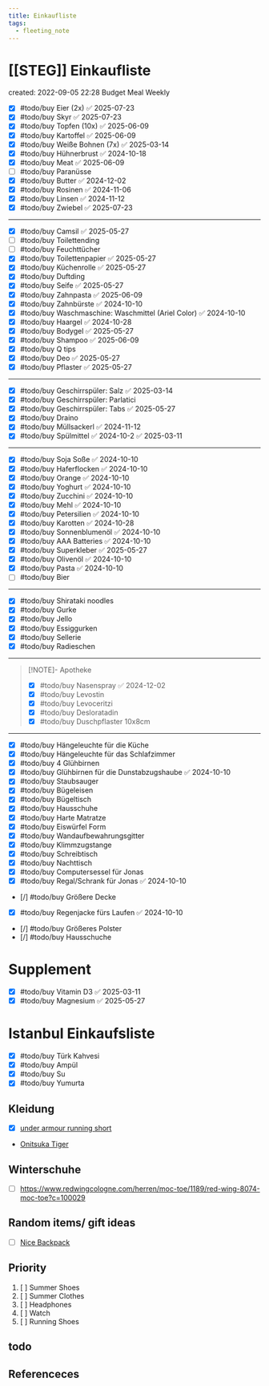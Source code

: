 ```yaml
---
title: Einkaufliste
tags:
  - fleeting_note
---
```


# [[STEG]] Einkaufliste
created: 2022-09-05 22:28
Budget Meal Weekly
- [x] #todo/buy Eier (2x) ✅ 2025-07-23
- [x] #todo/buy Skyr ✅ 2025-07-23
- [x] #todo/buy Topfen (10x) ✅ 2025-06-09
- [x] #todo/buy Kartoffel ✅ 2025-06-09
- [x] #todo/buy Weiße Bohnen (7x) ✅ 2025-03-14
- [x] #todo/buy Hühnerbrust ✅ 2024-10-18
- [x] #todo/buy Meat ✅ 2025-06-09
- [ ] #todo/buy Paranüsse
- [x] #todo/buy Butter ✅ 2024-12-02
- [x] #todo/buy Rosinen ✅ 2024-11-06
- [x] #todo/buy Linsen ✅ 2024-11-12
- [x] #todo/buy Zwiebel ✅ 2025-07-23
---
- [x] #todo/buy Camsil ✅ 2025-05-27
- [ ] #todo/buy Toilettending
- [ ] #todo/buy Feuchttücher
- [x] #todo/buy Toilettenpapier ✅ 2025-05-27
- [x] #todo/buy Küchenrolle ✅ 2025-05-27
- [x] #todo/buy Duftding
- [x] #todo/buy Seife ✅ 2025-05-27
- [x] #todo/buy Zahnpasta ✅ 2025-06-09
- [x] #todo/buy Zahnbürste ✅ 2024-10-10
- [x] #todo/buy Waschmaschine: Waschmittel (Ariel Color) ✅ 2024-10-10
- [x] #todo/buy Haargel ✅ 2024-10-28
- [x] #todo/buy Bodygel ✅ 2025-05-27
- [x] #todo/buy Shampoo ✅ 2025-06-09
- [x] #todo/buy Q tips
- [x] #todo/buy Deo ✅ 2025-05-27
- [x] #todo/buy Pflaster ✅ 2025-05-27
---
- [x] #todo/buy Geschirrspüler: Salz ✅ 2025-03-14
- [x] #todo/buy Geschirrspüler: Parlatici
- [x] #todo/buy Geschirrspüler: Tabs ✅ 2025-05-27
- [x] #todo/buy Draino
- [x] #todo/buy Müllsackerl ✅ 2024-11-12
- [x] #todo/buy Spülmittel ✅ 2024-10-2 ✅ 2025-03-11
---
- [x] #todo/buy Soja Soße ✅ 2024-10-10
- [x] #todo/buy Haferflocken ✅ 2024-10-10
- [x] #todo/buy Orange ✅ 2024-10-10
- [x] #todo/buy Yoghurt ✅ 2024-10-10
- [x] #todo/buy Zucchini ✅ 2024-10-10
- [x] #todo/buy Mehl ✅ 2024-10-10
- [x] #todo/buy Petersilien ✅ 2024-10-10
- [x] #todo/buy Karotten ✅ 2024-10-28
- [x] #todo/buy Sonnenblumenöl ✅ 2024-10-10
- [x] #todo/buy AAA Batteries ✅ 2024-10-10
- [x] #todo/buy Superkleber ✅ 2025-05-27
- [x] #todo/buy Olivenöl ✅ 2024-10-10
- [x] #todo/buy Pasta ✅ 2024-10-10
- [ ] #todo/buy Bier
---
- [x] #todo/buy Shirataki noodles
- [x] #todo/buy Gurke
- [x] #todo/buy Jello
- [x] #todo/buy Essiggurken
- [x] #todo/buy Sellerie
- [x] #todo/buy Radieschen

---

> [!NOTE]- Apotheke
> - [x] #todo/buy Nasenspray ✅ 2024-12-02
> - [x] #todo/buy Levostin
> - [x] #todo/buy Levoceritzi
> - [x] #todo/buy Desloratadin
> - [x] #todo/buy Duschpflaster 10x8cm

---
- [x] #todo/buy Hängeleuchte für die Küche
- [x] #todo/buy Hängeleuchte für das Schlafzimmer
- [x] #todo/buy 4 Glühbirnen
- [x] #todo/buy Glühbirnen für die Dunstabzugshaube ✅ 2024-10-10
- [x] #todo/buy Staubsauger
- [x] #todo/buy Bügeleisen
- [x] #todo/buy Bügeltisch
- [x] #todo/buy Hausschuhe
- [x] #todo/buy Harte Matratze
- [x] #todo/buy Eiswürfel Form 
- [x] #todo/buy Wandaufbewahrungsgitter
- [x] #todo/buy Klimmzugstange
- [x] #todo/buy Schreibtisch
- [x] #todo/buy Nachttisch
- [x] #todo/buy Computersessel für Jonas
- [x] #todo/buy Regal/Schrank für Jonas ✅ 2024-10-10
- [/] #todo/buy Größere Decke
- [x] #todo/buy Regenjacke fürs Laufen ✅ 2024-10-10
- [/] #todo/buy Größeres Polster
- [/] #todo/buy Hausschuche

# Supplement
- [x] #todo/buy Vitamin D3 ✅ 2025-03-11
- [x] #todo/buy Magnesium ✅ 2025-05-27
# Istanbul Einkaufsliste
- [x] #todo/buy Türk Kahvesi
- [x] #todo/buy Ampül
- [x] #todo/buy Su
- [x] #todo/buy Yumurta

## Kleidung
 
- [x] [under armour running short](https://www.underarmour.eu/en-at/p/shorts/mens_ua_launch_elite_5_shorts/1376509.html?dwvar_1376509_color=001&start=108&breadCrumbLast=Bottoms#index-0)
- [Onitsuka Tiger](https://www.onitsukatiger.com/at/de-at/mexico-66/p/1183a201-121.html)
## Winterschuhe 
- [ ] https://www.redwingcologne.com/herren/moc-toe/1189/red-wing-8074-moc-toe?c=100029
## Random items/ gift ideas
- [ ] [Nice Backpack](https://rikumo.com/products/rolltop-backpack?variant=42148356489413&currency=USD&srsltid=AR57-fBKCe6-et2LTtew5DbWOaV4usdAIbWen1nVm6DRvQEroBCQSleKUFo&com_cvv=d30042528f072ba8a22b19c81250437cd47a2f30330f0ed03551c4efdaf3409e)

## Priority
1. [ ] Summer Shoes
2. [ ] Summer Clothes
3. [ ] Headphones
4. [ ] Watch
5. [ ] Running Shoes

## todo
## Referenceces